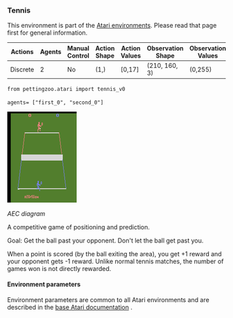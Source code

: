 
### Tennis

This environment is part of the [Atari environments](atari). Please read that page first for general information.

| Actions | Agents  | Manual Control | Action Shape | Action Values | Observation Shape | Observation Values |
|---------|---------|----------------|--------------|---------------|-------------------|--------------------|
| Discrete  | 2 | No      | (1,)    | [0,17]         | (210, 160, 3)         | (0,255)            |

`from pettingzoo.atari import tennis_v0`

`agents= ["first_0", "second_0"]`

![tennis gif](docs/atari/atari_tennis.gif)

*AEC diagram*

A competitive game of positioning and prediction.

Goal: Get the ball past your opponent. Don't let the ball get past you.

When a point is scored (by the ball exiting the area), you get +1 reward and your opponent gets -1 reward. Unlike normal tennis matches, the number of games won is not directly rewarded. 

#### Environment parameters

Environment parameters are common to all Atari environments and are described in the [base Atari documentation](atari) .
